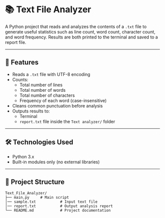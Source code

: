 # 📚 Text File Analyzer

A Python project that reads and analyzes the contents of a `.txt` file to generate useful statistics such as line count, word count, character count, and word frequency. Results are both printed to the terminal and saved to a report file.

---

## 🚀 Features

- Reads a `.txt` file with UTF-8 encoding
- Counts:
  - Total number of lines
  - Total number of words
  - Total number of characters
  - Frequency of each word (case-insensitive)
- Cleans common punctuation before analysis
- Outputs results to:
  - Terminal
  - `report.txt` file inside the `Text analyzer/` folder

---

## 🛠️ Technologies Used

- Python 3.x
- Built-in modules only (no external libraries)

---

## 📂 Project Structure

```plaintext
Text_File_Analyzer/
├── main.py     # Main script
│── sample.txt           # Input text file
│── report.txt           # Output analysis report
└── README.md            # Project documentation
